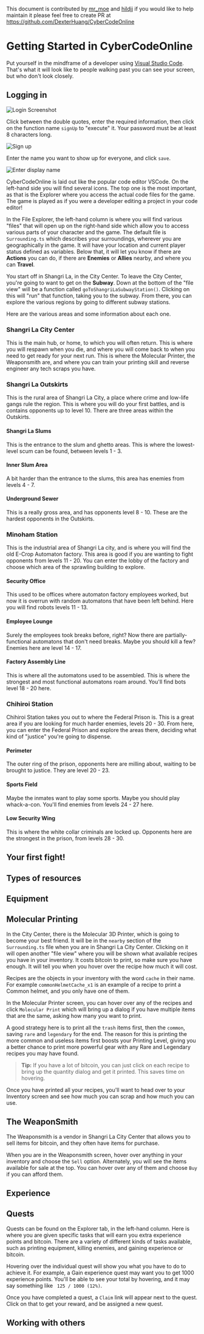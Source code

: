 This document is contributed by [mr_moe](https://github.com/donburks ) and [hildjj](https://github.com/hildjj)
if you would like to help maintain it please feel free to create PR at https://github.com/DexterHuang/CyberCodeOnline

# Getting Started in CyberCodeOnline

Put yourself in the mindframe of a developer using [Visual Studio Code](https://code.visualstudio.com/).  That's what it will look like to people walking past you can see your screen, but who don't look closely.

## Logging in

![Login Screenshot](resources/login.png)

Click between the double quotes, enter the required information, then click on the function name `signUp` to "execute" it.  Your password must be at least 8 characters long.

![Sign up](resources/signup.png)

Enter the name you want to show up for everyone, and click `save`.

![Enter display name](resources/displayname.png)

CyberCodeOnline is laid out like the popular code editor VSCode. On the left-hand side you will find several icons. The top one is the most important, as that is the Explorer where you access the actual code files for the game. The game is played as if you were a developer editing a project in your code editor!

In the File Explorer, the left-hand column is where you will find various "files" that will open up on the right-hand side which allow you to access various parts of your character and the game. The default file is `Surrounding.ts` which describes your surroundings, wherever you are geographically in the game. It will have your location and current player status defined as variables. Below that, it will let you know if there are **Actions** you can do, if there are **Enemies** or **Allies** nearby, and where you can **Travel**.

You start off in Shangri La, in the City Center. To leave the City Center, you're going to want to get on the **Subway**. Down at the bottom of the "file view" will be a function called `goToShangriLaSubwayStation()`. Clicking on this will "run" that function, taking you to the subway. From there, you can explore the various regions by going to different subway stations. 

Here are the various areas and some information about each one.

### Shangri La City Center

This is the main hub, or home, to which you will often return. This is where you will respawn when you die, and where you will come back to when you need to get ready for your next run. This is where the Molecular Printer, the Weaponsmith are, and where you can train your printing skill and reverse engineer any tech scraps you have.

### Shangri La Outskirts

This is the rural area of Shangri La City, a place where crime and low-life gangs rule the region. This is where you will do your first battles, and is contains opponents up to level 10. There are three areas within the Outskirts.

#### Shangri La Slums

This is the entrance to the slum and ghetto areas. This is where the lowest-level scum can be found, between levels 1 - 3. 

#### Inner Slum Area

A bit harder than the entrance to the slums, this area has enemies from levels 4 - 7. 

#### Underground Sewer

This is a really gross area, and has opponents level 8 - 10. These are the hardest opponents in the Outskirts.

### Minoham Station

This is the industrial area of Shangri La city, and is where you will find the old E-Crop Automaton factory. This area is good if you are wanting to fight opponents from levels 11 - 20. You can enter the lobby of the factory and choose which area of the sprawling building to explore.

#### Security Office

This used to be offices where automaton factory employees worked, but now it is overrun with random automatons that have been left behind. Here you will find robots levels 11 - 13.

#### Employee Lounge

Surely the employees took breaks before, right? Now there are partially-functional automatons that don't need breaks. Maybe you should kill a few? Enemies here are level 14 - 17.

#### Factory Assembly Line

This is where all the automatons used to be assembled. This is where the strongest and most functional automatons roam around. You'll find bots level 18 - 20 here.

### Chihiroi Station

Chihiroi Station takes you out to where the Federal Prison is. This is a great area if you are looking for much harder enemies, levels 20 - 30. From here, you can enter the Federal Prison and explore the areas there, deciding what kind of "justice" you're going to dispense.

#### Perimeter

The outer ring of the prison, opponents here are milling about, waiting to be brought to justice. They are level 20 - 23.

#### Sports Field

Maybe the inmates want to play some sports. Maybe you should play whack-a-con. You'll find enemies from levels 24 - 27 here.

#### Low Security Wing

This is where the white collar criminals are locked up. Opponents here are the strongest in the prison, from levels 28 - 30. 

## Your first fight!

## Types of resources

## Equipment

## Molecular Printing

In the City Center, there is the Molecular 3D Printer, which is going to become your best friend. It will be in the `nearby` section of the `Surrounding.ts` file when you are in Shangri La City Center. Clicking on it will open another "file view" where you will be shown what available recipes you have in your inventory. It costs bitcoin to print, so make sure you have enough. It will tell you when you hover over the recipe how much it will cost.

Recipes are the objects in your inventory with the word `cache` in their name. For example `commonHelmetCache_x1` is an example of a recipe to print a Common helmet, and you only have one of them.

In the Molecular Printer screen, you can hover over any of the recipes and click `Molecular Print` which will bring up a dialog if you have multiple items that are the same, asking how many you want to print.

A good strategy here is to print all the `trash` items first, then the `common`, saving `rare` and `legendary` for the end. The reason for this is printing the more common and useless items first boosts your Printing Level, giving you a better chance to print more powerful gear with any Rare and Legendary recipes you may have found. 

> **Tip:** If you have a lot of bitcoin, you can just click on each recipe to bring up the quantity dialog and get it printed. This saves time on hovering.

Once you have printed all your recipes, you'll want to head over to your Inventory screen and see how much you can scrap and how much you can use.

## The WeaponSmith

The Weaponsmith is a vendor in Shangri La City Center that allows you to sell items for bitcoin, and they often have items for purchase. 

When you are in the Weaponsmith screen, hover over anything in your inventory and choose the `Sell` option. Alternately, you will see the items available for sale at the top. You can hover over any of them and choose `Buy` if you can afford them.

## Experience

## Quests

Quests can be found on the Explorer tab, in the left-hand column. Here is where you are given specific tasks that will earn you extra experience points and bitcoin. There are a variety of different kinds of tasks available, such as printing equipment, killing enemies, and gaining experience or bitcoin. 

Hovering over the individual quest will show you what you have to do to achieve it. For example, a Gain experience quest may want you to get 1000 experience points. You'll be able to see your total by hovering, and it may say something like ` 125 / 1000 (12%)`.

Once you have completed a quest, a `Claim` link will appear next to the quest. Click on that to get your reward, and be assigned a new quest.

## Working with others
